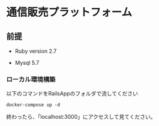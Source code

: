# 通信販売プラットフォーム

## 前提

* Ruby version 2.7

* Mysql 5.7

### ローカル環境構築
以下のコマンドをRailsAppのフォルダで流してください

```
docker-compose up -d
```
終わったら、「localhost:3000」にアクセスして見てください。